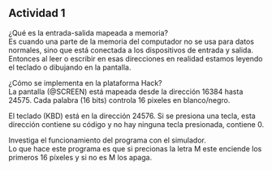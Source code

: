 ## Actividad 1

¿Qué es la entrada-salida mapeada a memoria?  
Es cuando una parte de la memoria del computador no se usa para datos normales, sino que está conectada a los dispositivos de entrada y salida. Entonces al leer o escribir en esas direcciones en realidad estamos leyendo el teclado o dibujando en la pantalla.  

¿Cómo se implementa en la plataforma Hack?  
La pantalla (@SCREEN) está mapeada desde la dirección 16384 hasta 24575. Cada palabra (16 bits) controla 16 pixeles en blanco/negro.  

El teclado (KBD) está en la dirección 24576. Si se presiona una tecla, esta dirección contiene su código y no hay ninguna tecla presionada, contiene 0.  

Investiga el funcionamiento del programa con el simulador.  
Lo que hace este programa es que si precionas la letra M este enciende los primeros 16 píxeles y si no es M los apaga.
